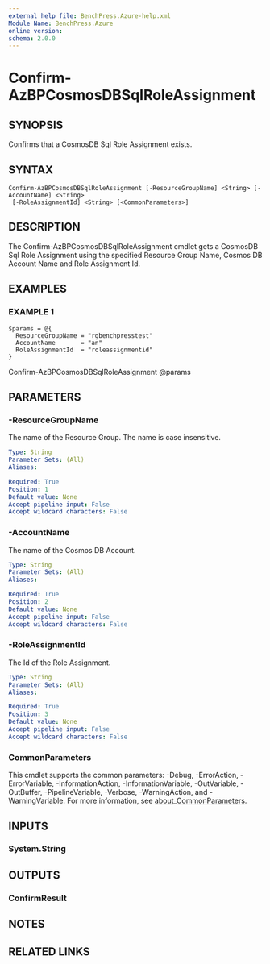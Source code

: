 ```yaml
---
external help file: BenchPress.Azure-help.xml
Module Name: BenchPress.Azure
online version:
schema: 2.0.0
---
```


# Confirm-AzBPCosmosDBSqlRoleAssignment

## SYNOPSIS
Confirms that a CosmosDB Sql Role Assignment exists.

## SYNTAX

```
Confirm-AzBPCosmosDBSqlRoleAssignment [-ResourceGroupName] <String> [-AccountName] <String>
 [-RoleAssignmentId] <String> [<CommonParameters>]
```

## DESCRIPTION
The Confirm-AzBPCosmosDBSqlRoleAssignment cmdlet gets a CosmosDB Sql Role Assignment
using the specified Resource Group Name, Cosmos DB Account Name and Role Assignment Id.

## EXAMPLES

### EXAMPLE 1
```
$params = @{
  ResourceGroupName = "rgbenchpresstest"
  AccountName       = "an"
  RoleAssignmentId  = "roleassignmentid"
}
```

Confirm-AzBPCosmosDBSqlRoleAssignment @params

## PARAMETERS

### -ResourceGroupName
The name of the Resource Group.
The name is case insensitive.

```yaml
Type: String
Parameter Sets: (All)
Aliases:

Required: True
Position: 1
Default value: None
Accept pipeline input: False
Accept wildcard characters: False
```

### -AccountName
The name of the Cosmos DB Account.

```yaml
Type: String
Parameter Sets: (All)
Aliases:

Required: True
Position: 2
Default value: None
Accept pipeline input: False
Accept wildcard characters: False
```

### -RoleAssignmentId
The Id of the Role Assignment.

```yaml
Type: String
Parameter Sets: (All)
Aliases:

Required: True
Position: 3
Default value: None
Accept pipeline input: False
Accept wildcard characters: False
```

### CommonParameters
This cmdlet supports the common parameters: -Debug, -ErrorAction, -ErrorVariable, -InformationAction, -InformationVariable, -OutVariable, -OutBuffer, -PipelineVariable, -Verbose, -WarningAction, and -WarningVariable. For more information, see [about_CommonParameters](http://go.microsoft.com/fwlink/?LinkID=113216).

## INPUTS

### System.String
## OUTPUTS

### ConfirmResult
## NOTES

## RELATED LINKS
